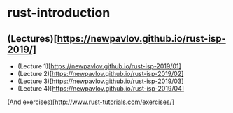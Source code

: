 # rust-introduction

## (Lectures)[https://newpavlov.github.io/rust-isp-2019/]
    
- (Lecture 1)[https://newpavlov.github.io/rust-isp-2019/01]
- (Lecture 2)[https://newpavlov.github.io/rust-isp-2019/02]
- (Lecture 3)[https://newpavlov.github.io/rust-isp-2019/03]
- (Lecture 4)[https://newpavlov.github.io/rust-isp-2019/04]
    
(And exercises)[http://www.rust-tutorials.com/exercises/]